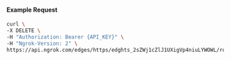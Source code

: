 <!-- Code generated for API Clients. DO NOT EDIT. -->

#### Example Request

```bash
curl \
-X DELETE \
-H "Authorization: Bearer {API_KEY}" \
-H "Ngrok-Version: 2" \
https://api.ngrok.com/edges/https/edghts_2sZWj1cZlJ1UXigVp4niuLYWOWL/routes/edghtsrt_2sZWjEabuT0rABYGoJT8NatIHmC/websocket_tcp_converter
```
